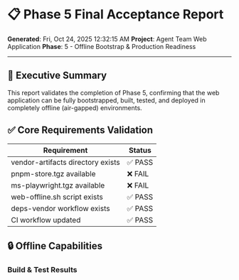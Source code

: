 # 📋 Phase 5 Final Acceptance Report
**Generated**: Fri, Oct 24, 2025 12:32:15 AM
**Project**: Agent Team Web Application
**Phase**: 5 - Offline Bootstrap & Production Readiness

---

## 🎯 Executive Summary

This report validates the completion of Phase 5, confirming that the web application can be fully bootstrapped, built, tested, and deployed in completely offline (air-gapped) environments.

## ✅ Core Requirements Validation

| Requirement | Status |
|-------------|--------|
| vendor-artifacts directory exists | ✅ PASS |
| pnpm-store.tgz available | ❌ FAIL |
| ms-playwright.tgz available | ❌ FAIL |
| web-offline.sh script exists | ✅ PASS |
| deps-vendor workflow exists | ✅ PASS |
| CI workflow updated | ✅ PASS |

## 🔒 Offline Capabilities

### Build & Test Results
